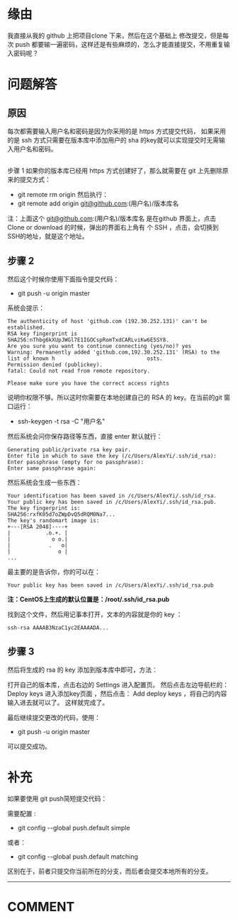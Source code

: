 



# 缘由


我直接从我的 github 上把项目clone 下来，然后在这个基础上 修改提交，但是每次 push 都要输一遍密码，这样还是有些麻烦的，怎么才能直接提交，不用重复输入密码呢？


# 问题解答




## 原因


每次都需要输入用户名和密码是因为你采用的是 https 方式提交代码， 如果采用的是 ssh 方式只需要在版本库中添加用户的 sha 的key就可以实现提交时无需输入用户名和密码。


##
步骤 1
如果你的版本库已经用 https 方式创建好了，那么就需要在 git 上先删除原来的提交方式：
  * git remote rm origin
然后执行：
  * git remote add origin git@github.com:(用户名)/版本库名


注：上面这个 git@github.com:(用户名)/版本库名 是在github 界面上，点击Clone or download 的时候，弹出的界面右上角有 个 SSH ，点击，会切换到 SSH的地址，就是这个地址。




## 步骤 2


然后这个时候你使用下面指令提交代码：




  * git push -u origin master


系统会提示：


    The authenticity of host 'github.com (192.30.252.131)' can't be established.
    RSA key fingerprint is SHA256:nThbg6kXUpJWGl7E1IGOCspRomTxdCARLviKw6E5SY8.
    Are you sure you want to continue connecting (yes/no)? yes
    Warning: Permanently added 'github.com,192.30.252.131' (RSA) to the list of known h                             osts.
    Permission denied (publickey).
    fatal: Could not read from remote repository.

    Please make sure you have the correct access rights


说明你权限不够。所以这时你需要在本地创建自己的 RSA 的 key。在当前的git 窗口运行：




  * ssh-keygen -t rsa -C "用户名"


然后系统会问你保存路径等东西，直接 enter 默认就行：


    Generating public/private rsa key pair.
    Enter file in which to save the key (/c/Users/AlexYi/.ssh/id_rsa):
    Enter passphrase (empty for no passphrase):
    Enter same passphrase again:


然后系统会生成一些东西：


    Your identification has been saved in /c/Users/AlexYi/.ssh/id_rsa.
    Your public key has been saved in /c/Users/AlexYi/.ssh/id_rsa.pub.
    The key fingerprint is:
    SHA256:rxfK05d7oZWpDvQ5dRQM0Na7...
    The key's randomart image is:
    +---[RSA 2048]----+
    |           .o.+. |
    |             o o.|
    |            .   o|
    |               o |
    ...


最主要的是告诉你，你的可以在：


    Your public key has been saved in /c/Users/AlexYi/.ssh/id_rsa.pub

**注：CentOS上生成的默认位置是：/root/.ssh/id_rsa.pub**

找到这个文件，然后用记事本打开，文本的内容就是你的 key ：


    ssh-rsa AAAAB3NzaC1yc2EAAAADA...




## 步骤 3


然后将生成的 rsa 的 key 添加到版本库中即可，方法：

打开自己的版本库，点击右边的 Settings 进入配置页。 然后点击左边导航栏的： Deploy keys 进入添加key页面 ，然后点击： Add deploy keys ，将自己的内容输入进去就可以了。 这样就完成了。

最后继续提交更改的代码，使用：




  * git push -u origin master


可以提交成功。


# 补充


如果要使用 git push简短提交代码：

需要配置 :




  * git config --global push.default simple


或者：


  * git config --global push.default matching


区别在于，前者只提交你当前所在的分支，而后者会提交本地所有的分支。







* * *





# COMMENT
